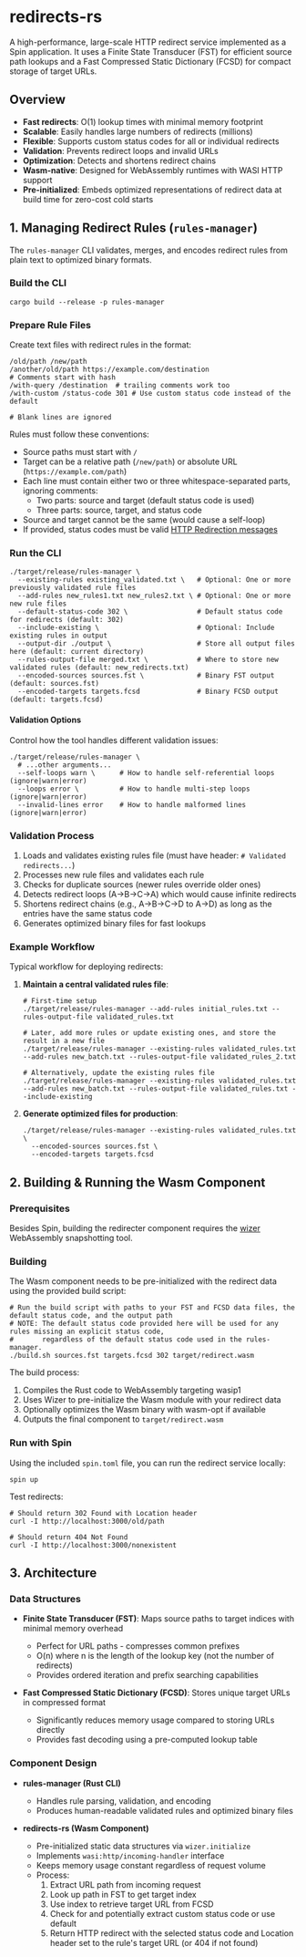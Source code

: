 # redirects-rs

A high-performance, large-scale HTTP redirect service implemented as a Spin application.
It uses a Finite State Transducer (FST) for efficient source path lookups and a Fast Compressed Static Dictionary (FCSD)
for compact storage of target URLs.

## Overview

- **Fast redirects**: O(1) lookup times with minimal memory footprint
- **Scalable**: Easily handles large numbers of redirects (millions)
- **Flexible**: Supports custom status codes for all or individual redirects
- **Validation**: Prevents redirect loops and invalid URLs
- **Optimization**: Detects and shortens redirect chains
- **Wasm-native**: Designed for WebAssembly runtimes with WASI HTTP support
- **Pre-initialized**: Embeds optimized representations of redirect data at build time for zero-cost cold starts

## 1. Managing Redirect Rules (`rules-manager`)

The `rules-manager` CLI validates, merges, and encodes redirect rules from plain text to optimized binary formats.

### Build the CLI

```shell
cargo build --release -p rules-manager
```

### Prepare Rule Files

Create text files with redirect rules in the format:

```
/old/path /new/path
/another/old/path https://example.com/destination
# Comments start with hash
/with-query /destination  # trailing comments work too
/with-custom /status-code 301 # Use custom status code instead of the default

# Blank lines are ignored
```

Rules must follow these conventions:

- Source paths must start with `/`
- Target can be a relative path (`/new/path`) or absolute URL (`https://example.com/path`)
- Each line must contain either two or three whitespace-separated parts, ignoring comments:
  - Two parts: source and target (default status code is used)
  - Three parts: source, target, and status code
- Source and target cannot be the same (would cause a self-loop)
- If provided, status codes must be valid
  [HTTP Redirection messages](https://developer.mozilla.org/en-US/docs/Web/HTTP/Reference/Status#redirection_messages)

### Run the CLI

```shell
./target/release/rules-manager \
  --existing-rules existing_validated.txt \   # Optional: One or more previously validated rule files
  --add-rules new_rules1.txt new_rules2.txt \ # Optional: One or more new rule files
  --default-status-code 302 \                 # Default status code for redirects (default: 302)
  --include-existing \                        # Optional: Include existing rules in output
  --output-dir ./output \                     # Store all output files here (default: current directory)
  --rules-output-file merged.txt \            # Where to store new validated rules (default: new_redirects.txt)
  --encoded-sources sources.fst \             # Binary FST output (default: sources.fst)
  --encoded-targets targets.fcsd              # Binary FCSD output (default: targets.fcsd)
```

#### Validation Options

Control how the tool handles different validation issues:

```shell
./target/release/rules-manager \
  # ...other arguments...
  --self-loops warn \      # How to handle self-referential loops (ignore|warn|error)
  --loops error \          # How to handle multi-step loops (ignore|warn|error)
  --invalid-lines error    # How to handle malformed lines (ignore|warn|error)
```

### Validation Process

1. Loads and validates existing rules file (must have header: `# Validated redirects...`)
2. Processes new rule files and validates each rule
3. Checks for duplicate sources (newer rules override older ones)
4. Detects redirect loops (A→B→C→A) which would cause infinite redirects
5. Shortens redirect chains (e.g., A→B→C→D to A→D) as long as the entries have the same status code
6. Generates optimized binary files for fast lookups

### Example Workflow

Typical workflow for deploying redirects:

1. **Maintain a central validated rules file**:
   ```shell
   # First-time setup
   ./target/release/rules-manager --add-rules initial_rules.txt --rules-output-file validated_rules.txt

   # Later, add more rules or update existing ones, and store the result in a new file
   ./target/release/rules-manager --existing-rules validated_rules.txt --add-rules new_batch.txt --rules-output-file validated_rules_2.txt

   # Alternatively, update the existing rules file
   ./target/release/rules-manager --existing-rules validated_rules.txt --add-rules new_batch.txt --rules-output-file validated_rules.txt --include-existing
   ```

2. **Generate optimized files for production**:
   ```shell
   ./target/release/rules-manager --existing-rules validated_rules.txt \
     --encoded-sources sources.fst \
     --encoded-targets targets.fcsd
   ```

## 2. Building & Running the Wasm Component

### Prerequisites

Besides Spin, building the redirecter component requires the [wizer](https://github.com/bytecodealliance/wizer)
WebAssembly snapshotting tool.

### Building

The Wasm component needs to be pre-initialized with the redirect data using the provided build script:

```shell
# Run the build script with paths to your FST and FCSD data files, the default status code, and the output path
# NOTE: The default status code provided here will be used for any rules missing an explicit status code,
#       regardless of the default status code used in the rules-manager.
./build.sh sources.fst targets.fcsd 302 target/redirect.wasm
```

The build process:

1. Compiles the Rust code to WebAssembly targeting wasip1
2. Uses Wizer to pre-initialize the Wasm module with your redirect data
3. Optionally optimizes the Wasm binary with wasm-opt if available
4. Outputs the final component to `target/redirect.wasm`

### Run with Spin

Using the included `spin.toml` file, you can run the redirect service locally:

```shell
spin up
```

Test redirects:

```shell
# Should return 302 Found with Location header
curl -I http://localhost:3000/old/path

# Should return 404 Not Found
curl -I http://localhost:3000/nonexistent
```

## 3. Architecture

### Data Structures

- **Finite State Transducer (FST)**: Maps source paths to target indices with minimal memory overhead
  - Perfect for URL paths - compresses common prefixes
  - O(n) where n is the length of the lookup key (not the number of redirects)
  - Provides ordered iteration and prefix searching capabilities

- **Fast Compressed Static Dictionary (FCSD)**: Stores unique target URLs in compressed format
  - Significantly reduces memory usage compared to storing URLs directly
  - Provides fast decoding using a pre-computed lookup table

### Component Design

- **rules-manager (Rust CLI)**
  - Handles rule parsing, validation, and encoding
  - Produces human-readable validated rules and optimized binary files

- **redirects-rs (Wasm Component)**
  - Pre-initialized static data structures via `wizer.initialize`
  - Implements `wasi:http/incoming-handler` interface
  - Keeps memory usage constant regardless of request volume
  - Process:
    1. Extract URL path from incoming request
    2. Look up path in FST to get target index
    3. Use index to retrieve target URL from FCSD
    4. Check for and potentially extract custom status code or use default
    4. Return HTTP redirect with the selected status code and Location header set to the rule's target URL (or 404 if
       not found)
